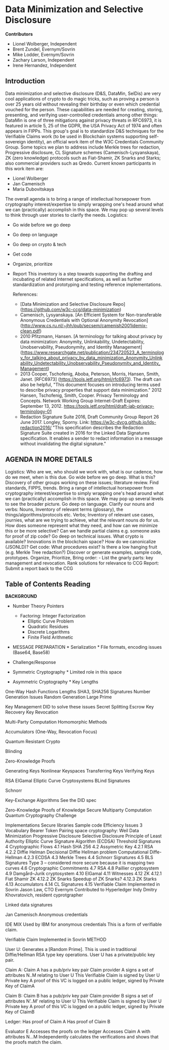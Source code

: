 # Data Minimization and Selective Disclosure

**Contributors**
* Lionel Wolberger, Independent
* Brent Zundel, Evernym/Sovrin
* Mike Lodder, Evernym/Sovrin
* Zachary Larson, Independent
* Irene Hernandez, Independent 

## Introduction
Data minimization and selective disclosure (D&S, DataMin, SelDis) are very cool applications of crypto to do magic tricks, such as proving a person is over 25 years old without revealing their birthday or even which credential vouched for the person.
These capabilities are needed for creating, storing, presenting, and verifying user-controlled credentials among other things: DataMin is one of three mitigations against privacy threats in RFC6973, it is featured in article 5, 25 of the GDPR, the USA Privacy Act of 1974 and often appears in FIPPs. This group's goal is to standardize D&S techniques for the Verifiable Claims work (to be used in Blockchain systems supporting self-sovereign identity), an official work item of the W3C Credentials Community Group. Some topics we plan to address include Merkle trees for redaction, Progressive disclosure, CL Signature schemes (Camenisch-Lysyanskaya), ZK (zero knowledge) protocols such as Fiat-Shamir, ZK Snarks and Starks; also commercial providers such as Qredo. 
Current known participants in this work item are:
* Lionel Wolberger
* Jan Camenisch
* Maria Dubovitskaya

The overall agenda is to bring a range of intellectual horsepower from cryptography interest/expertise to simply wrapping one's head around what we can (practically) accomplish in this space. We may pop up several levels to think through user stories to clarify the needs. 
Logistics:
* Go wide before we go deep
* Go deep on language
* Go deep on crypto & tech
* Get code
* Organize, prioritize
* Report
This inventory is a step towards supporting the drafting and incubating of related Internet specifications, as well as further standardization and prototyping and testing reference implementations.

    References:
    * [Data Minimization and Selective Disclosure Repo] (https://github.com/w3c-ccg/data-minimization)
    * Camenisch, Lysyanskaya. [An Efficient System for Non-transferable Anonymous Credentials with Optional Anonymity Revocation] (http://www.cs.ru.nl/~jhh/pub/secsem/camenish2001idemix-clean.pdf)
    * 2010 Pfitzmann, Hansen. [A terminology for talking about privacy by data minimization: Anonymity, Unlinkability, Undetectability, Unobservability, Pseudonymity, and Identity Management] (https://www.researchgate.net/publication/234720523_A_terminology_for_talking_about_privacy_by_data_minimization_Anonymity_Unlinkability_Undetectability_Unobservability_Pseudonymity_and_Identity_Management)
    * 2013 Cooper, Tschofenig, Aboba, Peterson, Morris, Hansen, Smith, Janet. [RFC6973] (https://tools.ietf.org/html/rfc6973). The draft can also be helpful, "This document focuses on introducing terms used to describe privacy properties that support data minimization." 2012 Hansen, Tschofenig, Smith, Cooper. Privacy Terminology and Concepts. Network Working Group Internet-Draft Expires: September 13, 2012. https://tools.ietf.org/html/draft-iab-privacy-terminology-01
    * Redaction Signature Suite 2016, Draft Community Group Report 26 June 2017. Longley, Sporny. Link: https://w3c-dvcg.github.io/lds-redaction2016/  "This specification describes the Redaction Signature Suite created in 2016 for the Linked Data Signatures specification. It enables a sender to redact information in a message without invalidating the digital signature."

## AGENDA IN MORE DETAILS
Logistics: Who are we, who should we work with, what is our cadence, how do we meet, when is this due. 
Go wide before we go deep. What is this? Discovery of other groups working on these issues; literature review. Find standards, FIPPS, trends. Bring a range of intellectual horsepower from cryptography interest/expertise to simply wrapping one's head around what we can (practically) accomplish in this space. We may pop up several levels to see the broader picture. 
Go deep on language. Clarify our nouns and verbs: Nouns, Inventory of relevant terms (glossary), the things/algorithms/protocols etc.  Verbs; Inventory of relevant use cases, journies, what are we trying to achieve, what the relevant nouns *do* for us. How does someone represent what they need, and how can we minimize this or be more selective? Can we handle partial claims e.g. someone asks for proof of zip code? 
Go deep on technical issues. What crypto is available? Innovations in the blockchain space? How do we canonicalize (JSONLD)?
Get code: What procedures exist? Is there a low hanging fruit (e.g. Merkle Tree redaction?) Discover or generate examples, sample code, prototypes. 
Organize, Prioritize, Bring order: - List the gnarly parts: key management and revocation. Rank solutions for relevance to CCG
Report: Submit a report back to the CCG
## Table of Contents Reading
**BACKGROUND**
* Number Theory Pointers
    * Factoring: Integer Factorization
	  * Elliptic Curve Problem
	  * Quadratic Residues
	  * Discrete Logarithms
	  * Finite FIeld Arithmetic
* MESSAGE PREPARATION
	  * Serialization
	  * File formats, encoding issues (Base64, Base58)
* Challenge/Response

* Symmetric Cryptography 
	  * Limited role in this space
* Asymmetric Cryptography 
	  * Key Lengths

One-Way Hash Functions 
	Lengths
	SHA3, SHA256
Signatures 
Number Generation Issues
	Random	 Generation
	Large Prime

Key Management
	DID to solve these issues
	Secret Splitting 
	Escrow
	Key Recovery
	Key Revocation

Multi-Party Computation
Homomorphic Methods

Accumulators (One-Way,	Revocation Focus)

Quantum Resistant Crypto

Blinding 

Zero-Knowledge Proofs 

Generating Keys 
Nonlinear Keyspaces 
Transferring Keys 
Verifying Keys 

RSA 
ElGamal 
Elliptic Curve Cryptosystems 
BLind Signatures

Schnorr 

Key-Exchange Algorithms 
	See the DID spec

Zero-Knowledge Proofs of Knowledge 
Secure Multiparty Computation 
Quantum Cryptography Challenge

Implementations
	Secure libraries
	Sample code
	Efficiency Issues
3 Vocabulary
Bearer Token 
Pairing space cryptography: Weil
Data Minimization
Progressive Disclosure
Selective Disclosure
Principle of Least Authority
Elliptic Curve Signature Algorithm (ECDSA) 
Threshold Signatures
4 Cryptographic Flows
4.1 Hash
SHA 256
4.2 Assymetric Key
4.2.1 RSA
4.2.2 Diffie Helman
Decisional Diffie Hellman problem
Computational Diffe-Hellman
4.2.3 ECDSA
4.3 Merkle Trees
4.4 Schnorr Signatures
4.5 BLS Signatures
Type 3 – considered more secure because it is mapping two curves
4.6 Cryptographic Commitments
4.7 RSA
4.8 Paillier cryptosystem
4.9 Damgård–Jurik cryptosystem
4.10 ElGamal
4.11 Witnesses
4.12 ZK 
4.12.1 Fiat Shamir ZK
4.12.2 ZK Snarks
Speedup of ZK Snarks?
4.12.3 ZK Starks
4.13 Accumulators
4.14 CL Signatures
4.15 Verifiable Claim Implemented in Sovrin
Jason Law, CTO Evernym
Contributed to Hyperledger Indy
Dmitry Khovratovich, resident cyprotgrapher

Linked data signatures

Jan Camenisch
Anonymous credentials

IDE MIX
Used by IBM for anonymous credentials
This is a form of verifiable claim.

Verifiable Claim Implemented in Sovrin
METHOD 

User U: 
Generates a [Random Prime]. This is used in traditional Diffie/Hellman RSA type key operations.
User U has a private/public key pair.

Claim A:
Claim A has a pub/priv key pair
Claim provider A signs a set of attributes N..M relating to User U
This Verifiable Claim is signed by User U Private key
A proof of this VC is logged on a public ledger, signed by Private Key of ClaimA

Claim B:
Claim B has a pub/priv key pair
Claim provider B signs a set of attributes N’..M’ relating to User U
This Verifiable Claim is signed by User U Private key
A proof of this VC is logged on a public ledger, signed by Private Key of ClaimB

Ledger:
Has proof of Claim A
Has proof of Claim B

Evaluator E
Accesses the proofs on the ledger
Accesses Claim A with attributes N…M
Independently calculates the verifications and shows that the proofs match the claim.
